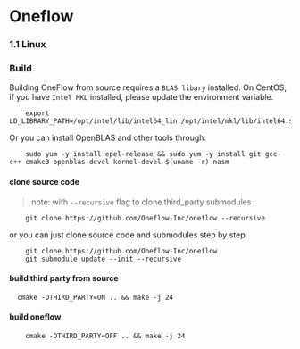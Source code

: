 # Oneflow

### 1.1 Linux 

### Build

Building OneFlow from source requires a `BLAS libary` installed. On CentOS, if you have `Intel MKL` installed, please update the environment variable. 

```
    export LD_LIBRARY_PATH=/opt/intel/lib/intel64_lin:/opt/intel/mkl/lib/intel64:$LD_LIBRARY_PATH
```

Or you can install OpenBLAS and other tools through:

```
    sudo yum -y install epel-release && sudo yum -y install git gcc-c++ cmake3 openblas-devel kernel-devel-$(uname -r) nasm
```

#### clone source code

> note: with `--recursive` flag to clone third_party submodules

```
    git clone https://github.com/Oneflow-Inc/oneflow --recursive
```

or you can just clone source code and submodules step by step

```
    git clone https://github.com/Oneflow-Inc/oneflow
    git submodule update --init --recursive
```

#### build third party from source

```
  cmake -DTHIRD_PARTY=ON .. && make -j 24
```

#### build oneflow

```
    cmake -DTHIRD_PARTY=OFF .. && make -j 24
```
